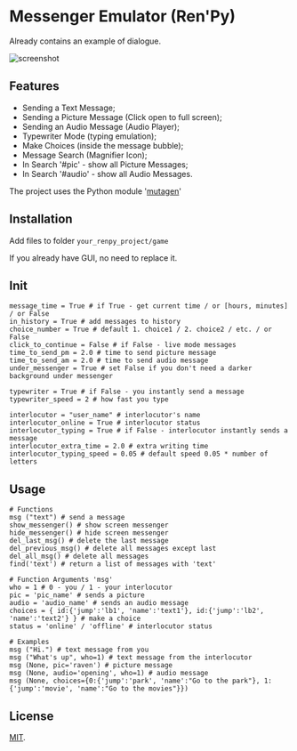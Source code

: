 # Messenger Emulator (Ren'Py)
Already contains an example of dialogue.

![screenshot](https://pp.userapi.com/c849528/v849528789/c7282/fZSuh5rjNAI.jpg)

## Features
  - Sending a Text Message;
  - Sending a Picture Message (Click open to full screen);
  - Sending an Audio Message (Audio Player);
  - Typewriter Mode (typing emulation);
  - Make Choices (inside the message bubble);
  - Message Search (Magnifier Icon);
  - In Search '#pic' - show all Picture Messages;
  - In Search '#audio' - show all Audio Messages.

The project uses the Python module '[mutagen](https://pypi.org/project/mutagen/)'

## Installation
Add files to folder ```your_renpy_project/game```

If you already have GUI, no need to replace it.

## Init
```
message_time = True # if True - get current time / or [hours, minutes] / or False
in_history = True # add messages to history
choice_number = True # default 1. choice1 / 2. choice2 / etc. / or False
click_to_continue = False # if False - live mode messages
time_to_send_pm = 2.0 # time to send picture message
time_to_send_am = 2.0 # time to send audio message
under_messenger = True # set False if you don't need a darker background under messenger

typewriter = True # if False - you instantly send a message
typewriter_speed = 2 # how fast you type

interlocutor = "user_name" # interlocutor's name
interlocutor_online = True # interlocutor status
interlocutor_typing = True # if False - interlocutor instantly sends a message
interlocutor_extra_time = 2.0 # extra writing time
interlocutor_typing_speed = 0.05 # default speed 0.05 * number of letters
```

## Usage
```
# Functions
msg ("text") # send a message
show_messenger() # show screen messenger
hide_messenger() # hide screen messenger
del_last_msg() # delete the last message
del_previous_msg() # delete all messages except last
del_all_msg() # delete all messages
find('text') # return a list of messages with 'text'

# Function Arguments 'msg'
who = 1 # 0 - you / 1 - your interlocutor
pic = 'pic_name' # sends a picture
audio = 'audio_name' # sends an audio message
choices = { id:{'jump':'lb1', 'name':'text1'}, id:{'jump':'lb2', 'name':'text2'} } # make a choice
status = 'online' / 'offline' # interlocutor status 

# Examples
msg ("Hi.") # text message from you
msg ("What's up", who=1) # text message from the interlocutor
msg (None, pic='raven') # picture message
msg (None, audio='opening', who=1) # audio message
msg (None, choices={0:{'jump':'park', 'name':"Go to the park"}, 1:{'jump':'movie', 'name':"Go to the movies"}})
```

## License
[MIT](https://github.com/sDextra/messenger-emulator/blob/master/LICENSE/).
